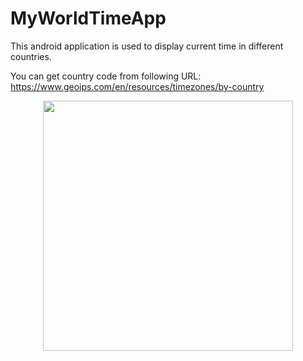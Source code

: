 # MyWorldTimeApp
This android application is used to display current time in different countries.

You can get country code from following URL:
https://www.geoips.com/en/resources/timezones/by-country

<div align="center">
    <img src="https://user-images.githubusercontent.com/35371687/46993366-79fa1980-d12c-11e8-9efb-81674d87d25d.png" width="400px"</img> 
</div>


